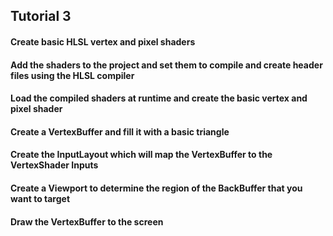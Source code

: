## Tutorial 3

#### Create basic HLSL vertex and pixel shaders

#### Add the shaders to the project and set them to compile and create header files using the HLSL compiler

#### Load the compiled shaders at runtime and create the basic vertex and pixel shader

#### Create a VertexBuffer and fill it with a basic triangle

#### Create the InputLayout which will map the VertexBuffer to the VertexShader Inputs

#### Create a Viewport to determine the region of the BackBuffer that you want to target

#### Draw the VertexBuffer to the screen

